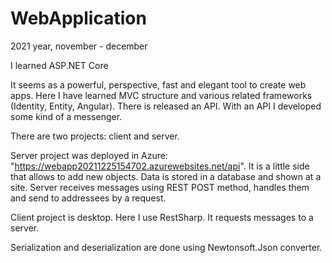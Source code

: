 # WebApplication

2021 year, november - december

I learned ASP.NET Core

It seems as a powerful, perspective, fast and elegant tool to create web apps.
Here I have learned MVC structure and various related frameworks (Identity, Entity, Angular).
There is released an API. With an API I developed some kind of a messenger.

There are two projects: client and server.

Server project was deployed in Azure:
"https://webapp20211225154702.azurewebsites.net/api".
It is a little side that allows to add new objects. Data is stored in a database and shown at a site.
Server receives messages using REST POST method, handles them and send to addressees by a request.

Client project is desktop.
Here I use RestSharp.
It requests messages to a server.

Serialization and deserialization are done using Newtonsoft.Json converter.